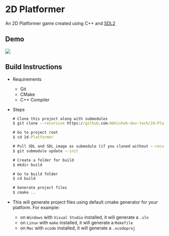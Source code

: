 # 2D Platformer

An 2D Platformer game created using C++ and [SDL2](https://www.libsdl.org/)

## Demo
![](https://i.imgur.com/sNGBSOc.gif)

## Build Instructions

- Requirements
  - Git
  - CMake
  - C++ Compiler

- Steps

    ```cmd
    # Clone this project along with submodules
    $ git clone --recursive https://github.com/Abhishek-dev-tech/2d-Platformer

    # Go to project root
    $ cd 2d-Platformer

    # Pull SDL and SDL_image as submodule (if you cloned without --recursive flag)
    $ git submodule update --init

    # Create a folder for build
    $ mkdir build

    # Go to build folder
    $ cd build

    # Generate project files
    $ cmake ..
    ```

- This will generate project files using default cmake generator for your platform. For example:

  - on `Windows` with `Visual Studio` installed, it will generate a `.sln`
  - on `Linux` with `make` installed, it will generate a `Makefile`
  - on `Mac` with `xcode` installed, it will generate a `.xcodeproj`
  